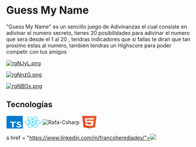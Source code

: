# Guess My Name 
 

"Guess My Name" es un sencillo juego de Adivinanzas el cual consiste en adivinar el numero secreto, tienes 20 posibilidades para adivinar el numero que sera desde el 1 al 20 , tendras indicadores que si fallas te diran que tan proximo estas al numero, tambien tendras un Highscore para poder competir con tus amigos 

[![rgNJyL.png](https://i.im.ge/2022/05/31/rgNJyL.png)](https://im.ge/i/rgNJyL)

[![rgNnzG.png](https://i.im.ge/2022/05/31/rgNnzG.png)](https://im.ge/i/rgNnzG)

[![rgNBOx.png](https://i.im.ge/2022/05/31/rgNBOx.png)](https://im.ge/i/rgNBOx)

## Tecnologías 

<img align="center" alt="Rafa-Ts" height="35" width="45" src="https://raw.githubusercontent.com/devicons/devicon/master/icons/typescript/typescript-plain.svg">
  <img align="center" alt="Rafa-React" height="35" width="45" src="https://raw.githubusercontent.com/devicons/devicon/master/icons/react/react-original.svg">
  <img align="center" alt="Rafa-Csharp" height="35" width="45" src="https://cdn.jsdelivr.net/gh/devicons/devicon@v2.15.1/devicon.min.css">
  <img align="center" alt="Rafa-HTML" height="35" width="45" src="https://raw.githubusercontent.com/devicons/devicon/master/icons/html5/html5-original.svg">



a href = "https://www.linkedin.com/in/francoherediadev/"><img src="https://img.icons8.com/fluent/48/000000/linkedin.png"/></a>
